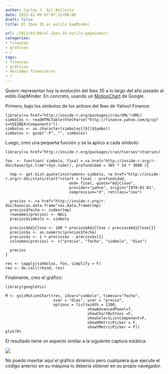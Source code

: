 ```yaml
---
author: Carlos J. Gil Bellosta
date: 2013-01-09 07:07:31+00:00
draft: false
title: El Ibex 35 al estilo GapMinder

url: /2013/01/09/el-ibex-35-estilo-gapminder/
categories:
- finanzas
- gráficos
- r
tags:
- finanzas
- gráficos
- mercados financieros
- r
---
```


Quiero representar hoy la evolución del Ibex 35 a lo largo del año pasado al estilo GapMinder. En concreto, usando un [MotionChart](https://developers.google.com/chart/interactive/docs/gallery/motionchart) de Google.

Primero, bajo los símbolos de los activos del Ibex de Yahoo! Finance:



    library(<a href="http://inside-r.org/packages/cran/XML">XML)
    simbolos <- readHTMLTable(htmlParse("http://finance.yahoo.com/q/cp?s=%5EIBEX+Components"))
    simbolos <- as.character(simbolos[[9]]$Symbol)
    simbolos <- gsub("-P", "", simbolos)



Luego, creo una pequeña función y se la aplico a cada símbolo:



    library(<a href="http://inside-r.org/packages/cran/tseries">tseries)

    foo  <- function( simbolo, final = <a href="http://inside-r.org/r-doc/base/Sys.time">Sys.time(), profundidad = 365 * 24 * 3600 ){

      tmp <- get.hist.quote(instrument= simbolo, <a href="http://inside-r.org/r-doc/stats/start">start = final - profundidad,
                                end= final, quote="AdjClose",
                                provider="yahoo", origin="1970-01-01",
                                compression="d", retclass="zoo")

      precios <- <a href="http://inside-r.org/r-doc/base/as.data.frame">as.data.frame(tmp)
      precios$fecha <- index(tmp)
      rownames(precios) <- NULL
      precios$simbolo <- simbolo

      precios$AdjClose <- 100 * precios$AdjClose / precios$AdjClose[1]
      precios$x <- as.numeric(precios$fecha)
      precios$x <- 1 + precios$x - precios$x[1]
      colnames(precios) <- c("precio", "fecha", "simbolo", "dias")

      precios
    }

    res <- sapply(simbolos, foo, simplify = F)
    res <- do.call(rbind, res)



Finalmente, creo el gráfico:



    library(googleVis)

    M <- gvisMotionChart(res, idvar="simbolo", timevar="fecha",
                         xvar = "dias", yvar = "precio",
                         options = list(width = 1200,
                                        showAdvancedPanel=T,
                                        showChartButtons =F,
                                        showSelectListComponent=F,
                                        showXMetricPicker = F,
                                        showYMetricPicker = F))
    plot(M)



El resultado tiene un aspecto similar a la siguiente captura estática:

[![](/wp-uploads/2013/01/ibex35_motionchart.png)
](/wp-uploads/2013/01/ibex35_motionchart.png)

No puedo insertar aquí el gráfico dinámico pero cualquiera que ejecute el código anterior en su máquina lo debería obtener en su propio navegador.
